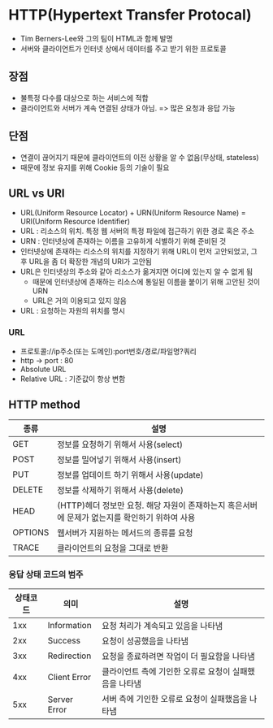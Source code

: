# HTTP(Hypertext Transfer Protocal)
- Tim Berners-Lee와 그의 팀이 HTML과 함께 발명
- 서버와 클라이언트가 인터넷 상에서 데이터를 주고 받기 위한 프로토콜

## 장점
- 불특정 다수를 대상으로 하는 서비스에 적합
- 클라이언트와 서버가 계속 연결된 상태가 아님. => 많은 요청과 응답 가능

## 단점
- 연결이 끊어지기 때문에 클라이언트의 이전 상황을 알 수 없음(무상태, stateless)
- 때문에 정보 유지를 위해 Cookie 등의 기술이 필요

## URL vs URI
- URL(Uniform Resource Locator) + URN(Uniform Resource Name) = URI(Uniform Resource Identifier)
- URL : 리소스의 위치. 특정 웹 서버의 특정 파일에 접근하기 위한 경로 혹은 주소
- URN : 인터넷상에 존재하는 이름을 고유하게 식별하기 위해 준비된 것
- 인터넷상에 존재하는 리소스의 위치를 지정하기 위해 URL이 먼저 고안되었고, 그 후 URL을 좀 더 확장한 개념의 URI가 고안됨
- URL은 인터넷상의 주소와 같아 리소스가 옮겨지면 어디에 있는지 알 수 없게 됨
    - 때문에 인터넷상에 존재하는 리소스에 통일된 이름을 붙이기 위해 고안된 것이 URN
    - URL은 거의 이용되고 있지 않음
- URL : 요청하는 자원의 위치를 명시

### URL
- 프로토콜://ip주소(또는 도메인):port번호/경로/파일명?쿼리
- http -> port : 80
- Absolute URL
- Relative URL : 기준값이 항상 변함

## HTTP method
종류|설명
---|---
GET|정보를 요청하기 위해서 사용(select)
POST|정보를 밀어넣기 위해서 사용(insert)
PUT|정보를 업데이트 하기 위해서 사용(update)
DELETE|정보를 삭제하기 위해서 사용(delete)
HEAD|(HTTP)헤더 정보만 요청. 해당 자원이 존재하는지 혹은서버에 문제가 없는지를 확인하기 위하여 사용
OPTIONS|웹서버가 지원하는 메서드의 종류를 요청
TRACE|클라이언트의 요청을 그대로 반환

### 응답 상태 코드의 범주
상태코드|의미|설명
---|---|---
1xx|Information|요청 처리가 계속되고 있음을 나타냄
2xx|Success|요청이 성공했음을 나타냄
3xx|Redirection|요청을 종료하려면 작업이 더 필요함을 나타냄
4xx|Client Error|클라이언트 측에 기인한 오류로 요청이 실패했음을 나타냄
5xx|Server Error|서버 측에 기인한 오류로 요청이 실패했음을 나타냄
